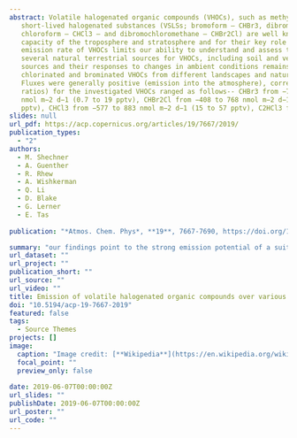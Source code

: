 ```yaml
---
abstract: Volatile halogenated organic compounds (VHOCs), such as methyl halides (CH3X; X is Br, Cl and I) and very 
   short-lived halogenated substances (VSLSs; bromoform – CHBr3, dibromomethane – CH2Br2, bromodichloromethane – CHBrCl2, trichloroethylene – C2HCl3,
   chloroform – CHCl3 – and dibromochloromethane – CHBr2Cl) are well known for their significant influence on ozone concentrations and oxidation 
   capacity of the troposphere and stratosphere and for their key role in aerosol formation. Insufficient characterization of the sources and the 
   emission rate of VHOCs limits our ability to understand and assess their impact in both the troposphere and stratosphere. Over the last two decades, 
   several natural terrestrial sources for VHOCs, including soil and vegetation, have been identified, but our knowledge of emission rates from these 
   sources and their responses to changes in ambient conditions remains limited. Here we report measurements of the mixing ratios and fluxes of several 
   chlorinated and brominated VHOCs from different landscapes and natural and agricultural vegetated sites at the Dead Sea during different seasons. 
   Fluxes were generally positive (emission into the atmosphere), corresponding to elevated mixing ratios, but were highly variable. Fluxes (and mixing 
   ratios) for the investigated VHOCs ranged as follows-- CHBr3 from −79 to 187 nmol m−2 d−1 (1.9 to 22.6 pptv), CH2Br2 from −55 to 71 
   nmol m−2 d−1 (0.7 to 19 pptv), CHBr2Cl from −408 to 768 nmol m−2 d−1 (0.4 to 11 pptv), CHBrCl2 from −29 to 45 nmol m−2 d−1 (0.5 to 9.6 
   pptv), CHCl3 from −577 to 883 nmol m−2 d−1 (15 to 57 pptv), C2HCl3 from −74 to 884 nmol m−2 d−1 (0.4 to 11 pptv), methyl chloride (CH3Cl) from -5300 to 10,800 nmol m−2 d−1 (530 to 730 pptv), methyl bromide (CH3Br) from −111 to 118 nmol m−2 d−1 (7.5 to 14 pptv) and methyl iodide (CH3I) from −25 to 17 nmol m−2 d−1 (0.4 to 2.8 pptv). Taking into account statistical uncertainties, the coastal sites (particularly those where soil is mixed with salt deposits) were identified as sources of all VHOCs, but this was not statistically significant for CHCl3. Further away from the coastal area, the bare soil sites were sources for CHBrCl2, CHBr2Cl, CHCl3, and probably also for CH2Br2 and CH3I, and the agricultural sites were sources for CHBr3, CHBr2Cl and CHBrCl2. In contrast to previous reports, we also observed emissions of brominated trihalomethanes...
slides: null
url_pdf: https://acp.copernicus.org/articles/19/7667/2019/ 
publication_types:
  - "2"
authors:
  - M. Shechner
  - A. Guenther
  - R. Rhew
  - A. Wishkerman
  - Q. Li
  - D. Blake
  - G. Lerner
  - E. Tas
  
publication: "*Atmos. Chem. Phys*, **19**, 7667-7690, https://doi.org/10.5194/acp-19-7667-2019"

summary: "our findings point to the strong emission potential of a suite of VHOCs from saline soils and salt lakes and call for additional studies of emission rates and mechanisms of VHOCs from saline soils and salt lakes. "
url_dataset: ""
url_project: ""
publication_short: ""
url_source: ""
url_video: ""
title: Emission of volatile halogenated organic compounds over various Dead Sea landscapes
doi: "10.5194/acp-19-7667-2019"
featured: false
tags:
  - Source Themes
projects: []
image:
  caption: "Image credit: [**Wikipedia**](https://en.wikipedia.org/wiki/Dead_Sea#/media/File:Dead_Sea,_Jordanian_Shore.jpg)"
  focal_point: ""
  preview_only: false  
  
date: 2019-06-07T00:00:00Z  
url_slides: ""
publishDate: 2019-06-07T00:00:00Z
url_poster: ""
url_code: ""
---
```

